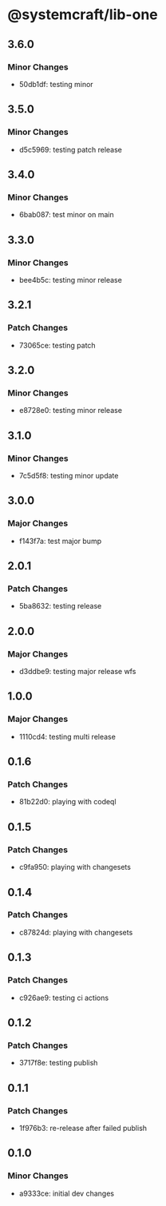 # @systemcraft/lib-one

## 3.6.0

### Minor Changes

- 50db1df: testing minor

## 3.5.0

### Minor Changes

- d5c5969: testing patch release

## 3.4.0

### Minor Changes

- 6bab087: test minor on main

## 3.3.0

### Minor Changes

- bee4b5c: testing minor release

## 3.2.1

### Patch Changes

- 73065ce: testing patch

## 3.2.0

### Minor Changes

- e8728e0: testing minor release

## 3.1.0

### Minor Changes

- 7c5d5f8: testing minor update

## 3.0.0

### Major Changes

- f143f7a: test major bump

## 2.0.1

### Patch Changes

- 5ba8632: testing release

## 2.0.0

### Major Changes

- d3ddbe9: testing major release wfs

## 1.0.0

### Major Changes

- 1110cd4: testing multi release

## 0.1.6

### Patch Changes

- 81b22d0: playing with codeql

## 0.1.5

### Patch Changes

- c9fa950: playing with changesets

## 0.1.4

### Patch Changes

- c87824d: playing with changesets

## 0.1.3

### Patch Changes

- c926ae9: testing ci actions

## 0.1.2

### Patch Changes

- 3717f8e: testing publish

## 0.1.1

### Patch Changes

- 1f976b3: re-release after failed publish

## 0.1.0

### Minor Changes

- a9333ce: initial dev changes
